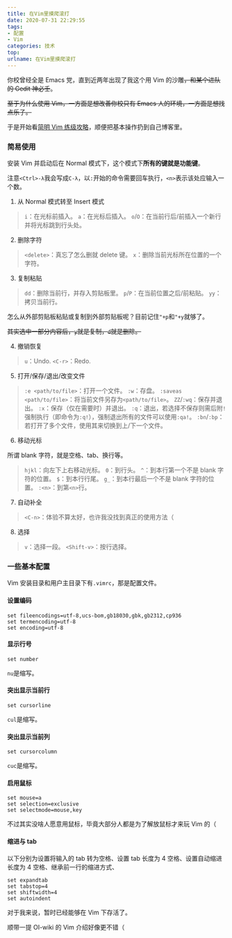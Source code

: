 ```yaml
---
title: 在Vim里摸爬滚打
date: 2020-07-31 22:29:55
tags:
- 配置
- Vim
categories: 技术
top:
urlname: 在Vim里摸爬滚打
---
```


你校曾经全是 Emacs 党，直到近两年出现了我这个用 Vim 的沙雕~~，和某个进队的 Gedit 神必壬~~。

<!-- more -->

~~至于为什么使用 Vim，一方面是想改善你校只有 Emacs 人的环境，一方面是想找点乐子。~~

于是开始看[简明 Vim 练级攻略](https://coolshell.cn/articles/5426.html)，顺便把基本操作扔到自己博客里。

### 简易使用

安装 Vim 并启动后在 Normal 模式下，这个模式下**所有的键就是功能键**。

注意`<Ctrl>-λ`我会写成`C-λ`，以`:`开始的命令需要回车执行，`<n>`表示该处应输入一个数。

1. 从 Normal 模式转至 Insert 模式

>`i`：在光标前插入。
>`a`：在光标后插入。
>`o`/`O`：在当前行后/前插入一个新行并将光标跳到行头处。

2. 删除字符

>`<delete>`：真忘了怎么删就 delete 键。
>`x`：删除当前光标所在位置的一个字符。

3. 复制粘贴

>`dd`：删除当前行，并存入剪贴板里。
>`p`/`P`：在当前位置之后/前粘贴。
>`yy`：拷贝当前行。

怎么从外部剪贴板粘贴或复制到外部剪贴板呢？目前记住`"+p`和`"+y`就够了。

~~其实选中一部分内容后，`y`就是复制，`d`就是删除。~~

4. 撤销恢复

>`u`：Undo.
>`<C-r>`：Redo.

5. 打开/保存/退出/改变文件

>`:e <path/to/file>`：打开一个文件。
>`:w`：存盘。
>`:saveas <path/to/file>`：将当前文件另存为`<path/to/file>`。
>`ZZ`/`:wq`：保存并退出。
>`:x`：保存（仅在需要时）并退出。
>`:q`：退出，若选择不保存则需后附`!`强制执行（即命令为`:q!`），强制退出所有的文件可以使用`:qa!`。
>`:bn`/`:bp`：若打开了多个文件，使用其来切换到上/下一个文件。

6. 移动光标

所谓 blank 字符，就是空格、tab、换行等。

>`hjkl`：向左下上右移动光标。
>`0`：到行头。
>`^`：到本行第一个不是 blank 字符的位置。
>`$`：到本行行尾。
>`g_`：到本行最后一个不是 blank 字符的位置。
>`:<n>`：到第`<n>`行。

7. 自动补全

>`<C-n>`：体验不算太好，也许我没找到真正的使用方法（

8. 选择

>`v`：选择一段。
>`<Shift-v>`：按行选择。

### 一些基本配置

Vim 安装目录和用户主目录下有`.vimrc`，那是配置文件。

#### 设置编码

```plain
set fileencodings=utf-8,ucs-bom,gb18030,gbk,gb2312,cp936
set termencoding=utf-8
set encoding=utf-8
```

#### 显示行号

```plain
set number
```
`nu`是缩写。

#### 突出显示当前行

```plain
set cursorline
```
`cul`是缩写。

#### 突出显示当前列

```plain
set cursorcolumn
```
`cuc`是缩写。

#### 启用鼠标

```plain
set mouse=a
set selection=exclusive
set selectmode=mouse,key
```
不过其实没啥人愿意用鼠标，毕竟大部分人都是为了解放鼠标才来玩 Vim 的（

#### 缩进与 tab

以下分别为设置将输入的 tab 转为空格、设置 tab 长度为 4 空格、设置自动缩进长度为 4 空格、继承前一行的缩进方式、
```plain
set expandtab
set tabstop=4
set shiftwidth=4
set autoindent
```

对于我来说，暂时已经能够在 Vim 下存活了。

顺带一提 OI-wiki 的 Vim 介绍好像更不错（